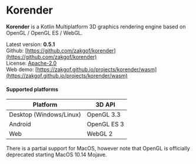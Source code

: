 # Korender

**Korender** is a Kotlin Multiplatform 3D graphics rendering engine based on OpenGL / OpenGL ES / WebGL.

Latest version: **0.5.1**    
Github: [https://github.com/zakgof/korender](https://github.com/zakgof/korender)    
License: [Apache-2.0](https://github.com/zakgof/korender?tab=Apache-2.0-1-ov-file#)    
Web demo: [https://zakgof.github.io/projects/korender/wasm](https://zakgof.github.io/projects/korender/wasm)    

#### Supported platforms
| Platform                | 3D API      |
|-------------------------|-------------|
| Desktop (Windows/Linux) | OpenGL 3.3  |
| Android                 | OpenGL ES 3 |
| Web                     | WebGL 2     |

There is a partial support for MacOS, however note that OpenGL is officially deprecated starting MacOS 10.14 Mojave.

